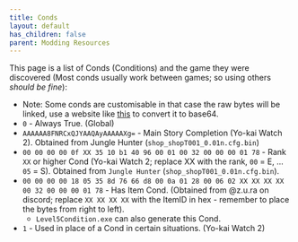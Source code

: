 ```yaml
---
title: Conds
layout: default
has_children: false
parent: Modding Resources
---
```


This page is a list of Conds (Conditions) and the game they were discovered (Most conds usually work between games; so using others *should be fine*):
* Note: Some conds are customisable in that case the raw bytes will be linked, use a website like [this](a) to convert it to base64.
* `0` - Always True. (Global)
* `AAAAAA8FNRCxQJYAAQAyAAAAAXg=` - Main Story Completion (Yo-kai Watch 2). Obtained from Jungle Hunter (`shop_shopT001_0.01n.cfg.bin`)
* `00 00 00 00 0f XX 35 10 b1 40 96 00 01 00 32 00 00 00 01 78` - Rank `XX` or higher Cond (Yo-kai Watch 2; replace XX with the rank, `00` = E, ... `05` = S). Obtained from `Jungle Hunter` (`shop_shopT001_0.01n.cfg.bin`).
* `00 00 00 00 18 05 35 8d 76 66 d8 00 0a 01 28 00 06 02 XX XX XX XX 00 32 00 00 00 01 78` - Has Item Cond. (Obtained from @z.u.ra on discord; replace `XX XX XX XX` with the ItemID in hex - remember to place the bytes from right to left).
  * `Level5Condition.exe` can also generate this Cond.
* `1` - Used in place of a Cond in certain situations. (Yo-kai Watch 2)
